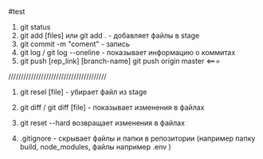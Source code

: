 #test

1. git status
2. git add [files] или git add . - добавляет файлы в stage
3. git commit -m "coment" - запись
4. git log / git log --oneline - показывает информацию о коммитах
5. git push [rep_link] [branch-name]
   git push origin master <===

///////////////////////////////////////

1. git resel [file] - убирает файл из stage
2. git diff / git diff [file] - показывает изменения в файлах
3. git reset --hard возвращает изменения в файлах

4. .gitignore - скрывает файлы и папки в репозитории (например папку build, node_modules, файлы например .env )
